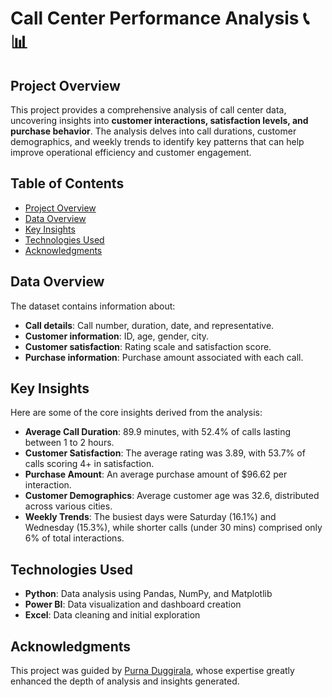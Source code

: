 # Call Center Performance Analysis 📞📊

## Project Overview
This project provides a comprehensive analysis of call center data, uncovering insights into **customer interactions, satisfaction levels, and purchase behavior**. The analysis delves into call durations, customer demographics, and weekly trends to identify key patterns that can help improve operational efficiency and customer engagement.

## Table of Contents
- [Project Overview](#project-overview)
- [Data Overview](#data-overview)
- [Key Insights](#key-insights)
- [Technologies Used](#technologies-used)
- [Acknowledgments](#acknowledgments)

## Data Overview
The dataset contains information about:
- **Call details**: Call number, duration, date, and representative.
- **Customer information**: ID, age, gender, city.
- **Customer satisfaction**: Rating scale and satisfaction score.
- **Purchase information**: Purchase amount associated with each call.

## Key Insights
Here are some of the core insights derived from the analysis:
- **Average Call Duration**: 89.9 minutes, with 52.4% of calls lasting between 1 to 2 hours.
- **Customer Satisfaction**: The average rating was 3.89, with 53.7% of calls scoring 4+ in satisfaction.
- **Purchase Amount**: An average purchase amount of $96.62 per interaction.
- **Customer Demographics**: Average customer age was 32.6, distributed across various cities.
- **Weekly Trends**: The busiest days were Saturday (16.1%) and Wednesday (15.3%), while shorter calls (under 30 mins) comprised only 6% of total interactions.

## Technologies Used
- **Python**: Data analysis using Pandas, NumPy, and Matplotlib
- **Power BI**: Data visualization and dashboard creation
- **Excel**: Data cleaning and initial exploration

## Acknowledgments
This project was guided by [Purna Duggirala](https://www.linkedin.com/in/purnaduggirala/?originalSubdomain=nz), whose expertise greatly enhanced the depth of analysis and insights generated.
